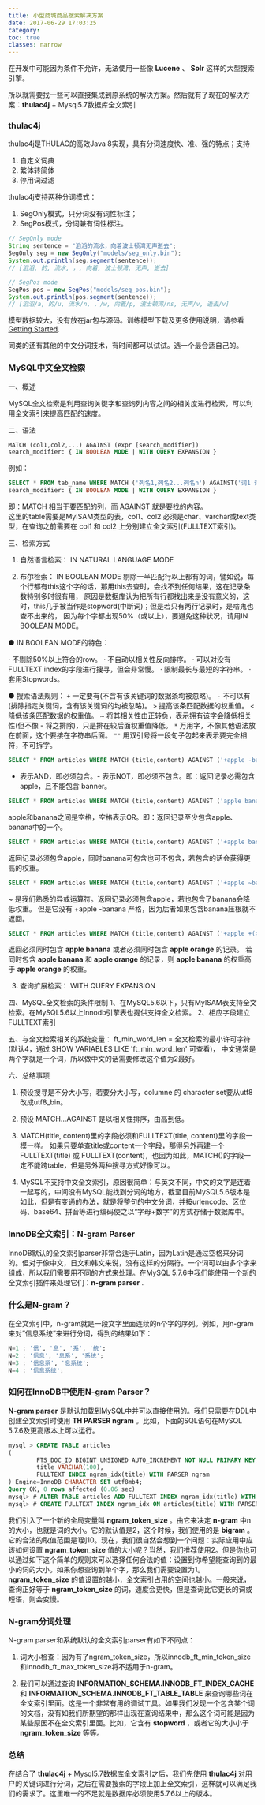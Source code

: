 ```yaml
---
title: 小型商城商品搜索解决方案
date: 2017-06-29 17:03:25
category:
toc: true
classes: narrow
---
```


在开发中可能因为条件不允许，无法使用一些像 **Lucene** 、 **Solr** 这样的大型搜索引擎。

所以就需要找一些可以直接集成到原系统的解决方案。然后就有了现在的解决方案：**thulac4j** + Mysql5.7数据库全文索引

<!--more-->

### thulac4j

thulac4j是THULAC的高效Java 8实现，具有分词速度快、准、强的特点；支持
1. 自定义词典
2. 繁体转简体
3. 停用词过滤

thulac4j支持两种分词模式：

1. SegOnly模式，只分词没有词性标注；
2. SegPos模式，分词兼有词性标注。

```java
// SegOnly mode
String sentence = "滔滔的流水，向着波士顿湾无声逝去";
SegOnly seg = new SegOnly("models/seg_only.bin");
System.out.println(seg.segment(sentence));
// [滔滔, 的, 流水, ，, 向着, 波士顿湾, 无声, 逝去]

// SegPos mode
SegPos pos = new SegPos("models/seg_pos.bin");
System.out.println(pos.segment(sentence));
// [滔滔/a, 的/u, 流水/n, ，/w, 向着/p, 波士顿湾/ns, 无声/v, 逝去/v]
```

模型数据较大，没有放在jar包与源码。训练模型下载及更多使用说明，请参看[Getting Started](https://github.com/yizhiru/thulac4j/wiki).

同类的还有其他的中文分词技术，有时间都可以试试。选一个最合适自己的。

### MySQL中文全文检索

一、概述

MySQL全文检索是利用查询关键字和查询列内容之间的相关度进行检索，可以利用全文索引来提高匹配的速度。

二、语法

```sql
MATCH (col1,col2,...) AGAINST (expr [search_modifier])
search_modifier: { IN BOOLEAN MODE | WITH QUERY EXPANSION }
```

例如：

```sql
SELECT * FROM tab_name WHERE MATCH ('列名1,列名2...列名n') AGAINST('词1 词2 词3 ... 词m');
search_modifier: { IN BOOLEAN MODE | WITH QUERY EXPANSION }
```

即：MATCH 相当于要匹配的列，而 AGAINST 就是要找的内容。  
这里的table需要是MyISAM类型的表，col1、col2 必须是char、varchar或text类型，在查询之前需要在 col1 和 col2 上分别建立全文索引(FULLTEXT索引)。

三、检索方式
1. 自然语言检索： IN NATURAL LANGUAGE MODE

2. 布尔检索： IN BOOLEAN MODE
剔除一半匹配行以上都有的词，譬如说，每个行都有this这个字的话，那用this去查时，会找不到任何结果，这在记录条数特别多时很有用，
原因是数据库认为把所有行都找出来是没有意义的，这时，this几乎被当作是stopword(中断词)；但是若只有两行记录时，是啥鬼也查不出来的，
因为每个字都出现50%（或以上），要避免这种状况，请用IN BOOLEAN MODE。

● IN BOOLEAN MODE的特色：

· 不剔除50%以上符合的row。
· 不自动以相关性反向排序。
· 可以对没有FULLTEXT index的字段进行搜寻，但会非常慢。
· 限制最长与最短的字符串。
· 套用Stopwords。

● 搜索语法规则：
``+``   一定要有(不含有该关键词的数据条均被忽略)。
``-``   不可以有(排除指定关键词，含有该关键词的均被忽略)。
``>``   提高该条匹配数据的权重值。
``<``   降低该条匹配数据的权重值。
~   将其相关性由正转负，表示拥有该字会降低相关性(但不像 - 将之排除)，只是排在较后面权重值降低。
``*``   万用字，不像其他语法放在前面，这个要接在字符串后面。
``""``  用双引号将一段句子包起来表示要完全相符，不可拆字。

```sql
SELECT * FROM articles WHERE MATCH (title,content) AGAINST ('+apple -banana' IN BOOLEAN MODE);
```

+ 表示AND，即必须包含。- 表示NOT，即必须不包含。即：返回记录必需包含 apple，且不能包含 banner。

```sql
SELECT * FROM articles WHERE MATCH (title,content) AGAINST ('apple banana' IN BOOLEAN MODE);
```

apple和banana之间是空格，空格表示OR。即：返回记录至少包含apple、banana中的一个。
```sql
SELECT * FROM articles WHERE MATCH (title,content) AGAINST ('+apple banana' IN BOOLEAN MODE);
```
返回记录必须包含apple，同时banana可包含也可不包含，若包含的话会获得更高的权重。
```sql
SELECT * FROM articles WHERE MATCH (title,content) AGAINST ('+apple ~banana' IN BOOLEAN MODE);
```
~ 是我们熟悉的异或运算符。返回记录必须包含apple，若也包含了banana会降低权重。
但是它没有 +apple -banana 严格，因为后者如果包含banana压根就不返回。
```sql
SELECT * FROM articles WHERE MATCH (title,content) AGAINST ('+apple +(>banana <orange)' IN BOOLEAN MODE);
```
返回必须同时包含 **apple banana** 或者必须同时包含 **apple orange** 的记录。
若同时包含 **apple banana** 和 **apple orange** 的记录，则 **apple banana** 的权重高于 **apple orange** 的权重。

3. 查询扩展检索： WITH QUERY EXPANSION


四、MySQL全文检索的条件限制
1、在MySQL5.6以下，只有MyISAM表支持全文检索。在MySQL5.6以上Innodb引擎表也提供支持全文检索。
2、相应字段建立FULLTEXT索引


五、与全文检索相关的系统变量：
ft_min_word_len = 全文检索的最小许可字符(默认4，通过 SHOW VARIABLES LIKE 'ft_min_word_len' 可查看)，
中文通常是两个字就是一个词，所以做中文的话需要修改这个值为2最好。


六、总结事项
1. 预设搜寻是不分大小写，若要分大小写，columne 的 character set要从utf8改成utf8_bin。

2. 预设 MATCH...AGAINST 是以相关性排序，由高到低。

3. MATCH(title, content)里的字段必须和FULLTEXT(title, content)里的字段一模一样。
如果只要单查title或content一个字段，那得另外再建一个 FULLTEXT(title) 或 FULLTEXT(content)，也因为如此，MATCH()的字段一定不能跨table，但是另外两种搜寻方式好像可以。

4. MySQL不支持中文全文索引，原因很简单：与英文不同，中文的文字是连着一起写的，中间没有MySQL能找到分词的地方，截至目前MySQL5.6版本是如此，但是有变通的办法，就是将整句的中文分词，并按urlencode、区位码、base64、拼音等进行编码使之以“字母+数字”的方式存储于数据库中。


### InnoDB全文索引：N-gram Parser

InnoDB默认的全文索引parser非常合适于Latin，因为Latin是通过空格来分词的。但对于像中文，日文和韩文来说，没有这样的分隔符。一个词可以由多个字来组成，所以我们需要用不同的方式来处理。在MySQL 5.7.6中我们能使用一个新的全文索引插件来处理它们：**n-gram parser** .


### 什么是N-gram？

在全文索引中，n-gram就是一段文字里面连续的n个字的序列。例如，用n-gram来对”信息系统”来进行分词，得到的结果如下：

```sql
N=1 : '信', '息', '系', '统';
N=2 : '信息', '息系', '系统';
N=3 : '信息系', '息系统';
N=4 : '信息系统';
```

### 如何在InnoDB中使用N-gram Parser？

**N-gram parser** 是默认加载到MySQL中并可以直接使用的。我们只需要在DDL中创建全文索引时使用 **TH PARSER ngram** 。比如，下面的SQL语句在MySQL 5.7.6及更高版本上可以运行。

```sql
mysql > CREATE TABLE articles
(
        FTS_DOC_ID BIGINT UNSIGNED AUTO_INCREMENT NOT NULL PRIMARY KEY,
        title VARCHAR(100),
        FULLTEXT INDEX ngram_idx(title) WITH PARSER ngram
) Engine=InnoDB CHARACTER SET utf8mb4;
Query OK, 0 rows affected (0.06 sec)
mysql> # ALTER TABLE articles ADD FULLTEXT INDEX ngram_idx(title) WITH PARSER ngram;
mysql> # CREATE FULLTEXT INDEX ngram_idx ON articles(title) WITH PARSER ngram;
```

我们引入了一个新的全局变量叫 **ngram_token_size** 。由它来决定 **n-gram** 中n的大小，也就是词的大小。它的默认值是2，这个时候，我们使用的是 **bigram** 。它的合法的取值范围是1到10。现在，我们很自然会想到一个问题：实际应用中应该如何设置 **ngram_token_size** 值的大小呢？当然，我们推荐使用2。但是你也可以通过如下这个简单的规则来可以选择任何合法的值：设置到你希望能查询到的最小的词的大小。如果你想查询到单个字，那么我们需要设置为1。 **ngram_token_size** 的值设置的越小，全文索引占用的空间也越小。一般来说，查询正好等于 **ngram_token_size** 的词，速度会更快，但是查询比它更长的词或短语，则会变慢。

### N-gram分词处理

N-gram parser和系统默认的全文索引parser有如下不同点：

1. 词大小检查：因为有了ngram_token_size，所以innodb_ft_min_token_size和innodb_ft_max_token_size将不适用于n-gram。

2. 我们可以通过查询 **INFORMATION_SCHEMA.INNODB_FT_INDEX_CACHE** 和 **INFORMATION_SCHEMA.INNODB_FT_TABLE_TABLE** 来查询哪些词在全文索引里面。这是一个非常有用的调试工具。如果我们发现一个包含某个词的文档，没有如我们所期望的那样出现在查询结果中，那么这个词可能是因为某些原因不在全文索引里面。比如，它含有 **stopword** ，或者它的大小小于 **ngram_token_size** 等等。

### 总结

在结合了 **thulac4j** + Mysql5.7数据库全文索引之后，我们先使用 **thulac4j** 对用户的关键词进行分词，之后在需要搜索的字段上加上全文索引，这样就可以满足我们的需求了。这里唯一的不足就是数据库必须使用5.7.6以上的版本。
